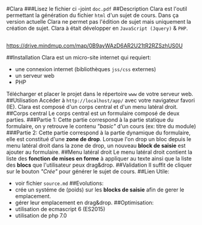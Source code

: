 #Clara
###Lisez le fichier ci -joint `doc.pdf`
##Description
Clara est l'outil permettant la génération du fichier `html` d'un sujet de cours.
Dans ça version actuelle Clara ne permet pas l'édition de sujet mais uniquement la création de sujet.
Clara à était développer en `JavaScript (Jquery)` & `PHP`.

##
https://drive.mindmup.com/map/0B9ayWAzD6AR2U21tR2RZSzhUS0U

##Installation
Clara est un micro-site internet qui requiert:

- une connexion internet (bibliothèques `jss/css` externes)
- un serveur web
- PHP

Télécharger et placer le projet dans le répertoire `www` de votre serveur web.
##Utilisation
Accéder à `http://localhost/app/` avec votre navigateur favori (IE).
Clara est composé d'un corps central et d'un menu latéral droit.
##Corps central
Le corps central est un formulaire composé de deux parties.
###Partie 1:
Cette partie correspond à la partie statique du formulaire,
on y retrouve le contenu _"basic"_ d'un cours (ex: titre du module)
###Partie 2:
Cette partie correspond à la partie dynamique du formulaire,
elle est constitué d'une **zone de drop**.
Lorsque l'on drop un bloc depuis le menu latéral droit dans la zone de drop,
un nouveau **block de saisie** est ajouter au formulaire.
##Menu latéral droit
Le menu latéral droit contient la liste des **fonction de mises en forme** à appliquer au texte
ainsi que la liste des **blocs** que l'utilisateur peux drag&drop.
##Validation
Il suffit de cliquer sur le bouton _"Crée"_  pour générer le sujet de cours.
##Lien Utile:
- voir fichier `source.md`
##Evolutions:
- crée un systéme de (poids) sur les **blocks de saisie** afin de gerer le emplacement.
- gérer leur emplacement en drag&drop.
##Optimisation:
- utilisation de ecmascript 6 (ES2015)
- utilisation de php 7.0